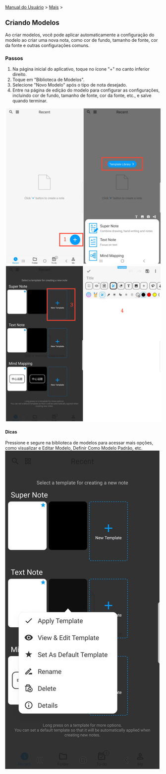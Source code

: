 [Manual do Usuário](/dragonnest/drawnote/manual/pt) > [Mais](/dragonnest/drawnote/manual/pt/mais) >

Criando Modelos
---
Ao criar modelos, você pode aplicar automaticamente a configuração do modelo ao criar uma nova nota, como cor de fundo, tamanho de fonte, cor da fonte e outras configurações comuns.

### Passos

1. Na página inicial do aplicativo, toque no ícone "+" no canto inferior direito.
2. Toque em "Biblioteca de Modelos".
3. Selecione "Novo Modelo" após o tipo de nota desejado.
4. Entre na página de edição do modelo para configurar as configurações, incluindo cor de fundo, tamanho de fonte, cor da fonte, etc., e salve quando terminar.

![](imgs/new_template1.png)
![](imgs/new_template2.png)

#### Dicas
Pressione e segure na biblioteca de modelos para acessar mais opções, como visualizar e Editar Modelo, Definir Como Modelo Padrão, etc.
![](imgs/new_template3.png)
